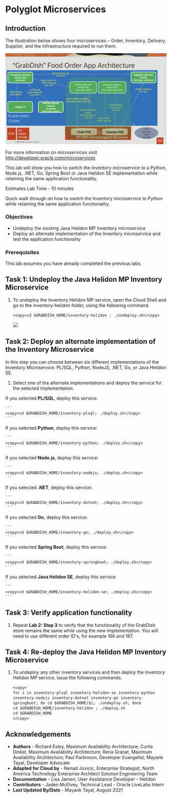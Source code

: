 # Polyglot Microservices

## Introduction

The illustration below shows four microservices – Order, Inventory, Delivery, Supplier, and the infrastructure required to run them.

![](images/architecture.png " ")

For more information on microservices visit http://developer.oracle.com/microservices

This lab will show you how to switch the Inventory microservice to a Python, Node.js, .NET, Go, Spring Boot or Java Helidon SE implementation while retaining the same application functionality.

Estimates Lab Time - 10 minutes

Quick walk through on how to switch the Inventory microservice to Python while retaining the same application functionality.

[](youtube:zltpjX721PA)

### Objectives

-   Undeploy the existing Java Helidon MP Inventory microservice
-   Deploy an alternate implementation of the Inventory microservice and test the application functionality

### Prerequisites

This lab assumes you have already completed the previous labs.

## Task 1: Undeploy the Java Helidon MP Inventory Microservice

1. To undeploy the Inventory Helidon MP service, open the Cloud Shell and go to the
    inventory-helidon folder, using the following command.

    ```
    <copy>cd $GRABDISH_HOME/inventory-helidon ; ./undeploy.sh</copy>
    ```

   ![](images/undeploy-inventory-helidon-mp.png " ")

## Task 2: Deploy an alternate implementation of the Inventory Microservice

In this step you can choose between six different implementations of the Inventory Microservice: PL/SQL, Python, NodeJS, .NET, Go, or Java Helidon SE.

1. Select one of the alternate implementations and deploy the service for the selected implementation.  

  If you selected **PL/SQL**, deploy this service:

    ```
    <copy>cd $GRABDISH_HOME/inventory-plsql; ./deploy.sh</copy>
    ```

   If you selected **Python**, deploy this service:

    ```
    <copy>cd $GRABDISH_HOME/inventory-python; ./deploy.sh</copy>
    ```

   If you selected **Node.js**, deploy this service:

    ```
    <copy>cd $GRABDISH_HOME/inventory-nodejs; ./deploy.sh</copy>
    ```

   If you selected **.NET**, deploy this service:

    ```
    <copy>cd $GRABDISH_HOME/inventory-dotnet; ./deploy.sh</copy>
    ```

   If you selected **Go**, deploy this service:

    ```
    <copy>cd $GRABDISH_HOME/inventory-go; ./deploy.sh</copy>
    ```

   If you selected **Spring Boot**, deploy this service:

    ```
    <copy>cd $GRABDISH_HOME/inventory-springboot; ./deploy.sh</copy>
    ```

   If you selected **Java Helidon SE**, deploy this service:

    ```
    <copy>cd $GRABDISH_HOME/inventory-helidon-se; ./deploy.sh</copy>
    ```

## Task 3: Verify application functionality

1. Repeat **Lab 2: Step 3** to verify that the functionality of the GrabDish store remains the same while using the new implementation.  You will need to use different order ID's, for example 166 and 167.

## Task 4: Re-deploy the Java Helidon MP Inventory Microservice

1. To undeploy any other inventory services and then deploy the Inventory Helidon MP service, issue the following commands.

    ```
    <copy>
    for i in inventory-plsql inventory-helidon-se inventory-python inventory-nodejs inventory-dotnet inventory-go inventory-springboot; do cd $GRABDISH_HOME/$i; ./undeploy.sh; done
    cd $GRABDISH_HOME/inventory-helidon ; ./deploy.sh
    cd $GRABDISH_HOME
    </copy>
    ```

## Acknowledgements
* **Authors** - Richard Exley, Maximum Availability Architecture; Curtis Dinkel, Maximum Availability Architecture; Rena Granat, Maximum Availability Architecture; Paul Parkinson, Developer Evangelist; Mayank Tayal, Developer Advocate
* **Adapted for Cloud by** -  Nenad Jovicic, Enterprise Strategist, North America Technology Enterprise Architect Solution Engineering Team
* **Documentation** - Lisa Jamen, User Assistance Developer - Helidon
* **Contributors** - Jaden McElvey, Technical Lead - Oracle LiveLabs Intern
* **Last Updated By/Date** - Mayank Tayal, August 2021
